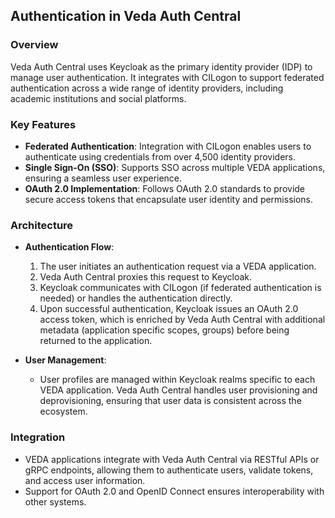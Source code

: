 ## **Authentication in Veda Auth Central**

### Overview
Veda Auth Central uses Keycloak as the primary identity provider (IDP) to manage user authentication. It integrates with CILogon to support federated authentication across a wide range of identity providers, including academic institutions and social platforms.

### Key Features
- **Federated Authentication**: Integration with CILogon enables users to authenticate using credentials from over 4,500 identity providers.
- **Single Sign-On (SSO)**: Supports SSO across multiple VEDA applications, ensuring a seamless user experience.
- **OAuth 2.0 Implementation**: Follows OAuth 2.0 standards to provide secure access tokens that encapsulate user identity and permissions.

### Architecture
- **Authentication Flow**:
  1. The user initiates an authentication request via a VEDA application.
  2. Veda Auth Central proxies this request to Keycloak.
  3. Keycloak communicates with CILogon (if federated authentication is needed) or handles the authentication directly.
  4. Upon successful authentication, Keycloak issues an OAuth 2.0 access token, which is enriched by Veda Auth Central with additional metadata (application specific scopes, groups) before being returned to the application.
  
- **User Management**:
  - User profiles are managed within Keycloak realms specific to each VEDA application. Veda Auth Central handles user provisioning and deprovisioning, ensuring that user data is consistent across the ecosystem.

### Integration
- VEDA applications integrate with Veda Auth Central via RESTful APIs or gRPC endpoints, allowing them to authenticate users, validate tokens, and access user information.
- Support for OAuth 2.0 and OpenID Connect ensures interoperability with other systems.
